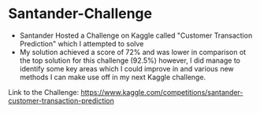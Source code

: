# Santander-Challenge
- Santander Hosted a Challenge on Kaggle called "Customer Transaction Prediction" which I attempted to solve
- My solution achieved a score of 72% and was lower in comparison ot the top solution for this challenge (92.5%) however, I did manage to identify some key areas which I could improve in and various new methods I can make use off in my next Kaggle challenge.

Link to the Challenge:
https://www.kaggle.com/competitions/santander-customer-transaction-prediction
